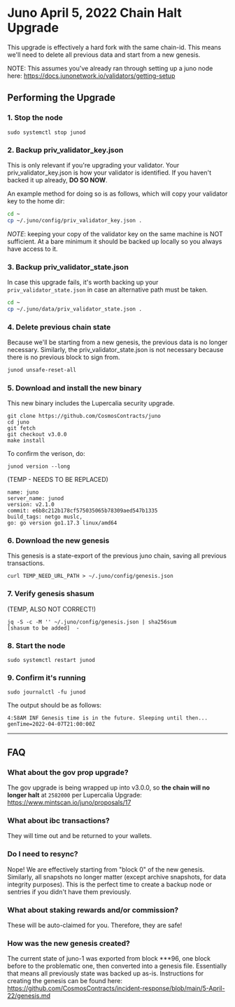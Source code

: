 # Juno April 5, 2022 Chain Halt Upgrade
This upgrade is effectively a hard fork with the same chain-id. This means we'll need to delete all previous data and start from a new genesis.

NOTE: This assumes you've already ran through setting up a juno node here: https://docs.junonetwork.io/validators/getting-setup

## Performing the  Upgrade

### 1. Stop the node
```
sudo systemctl stop junod
```

### 2. Backup priv_validator_key.json
This is only relevant if you're upgrading your validator. Your priv_validator_key.json is how your validator is identified. If you haven't backed it up already, **DO SO NOW**.

An example method for doing so is as follows, which will copy your validator key to the home dir:
```sh
cd ~
cp ~/.juno/config/priv_validator_key.json .
```

*NOTE*: keeping your copy of the validator key on the same machine is NOT sufficient. At a bare minimum it should be backed up locally so you always have access to it.

### 3. Backup priv_validator_state.json
In case this upgrade fails, it's worth backing up your `priv_validator_state.json` in case an alternative path must be taken. 
```sh
cd ~
cp ~/.juno/data/priv_validator_state.json .
```

### 4. Delete previous chain state
Because we'll be starting from a new genesis, the previous data is no longer necessary. Similarly, the priv_validator_state.json is not necessary because there is no previous block to sign from.

```sh
junod unsafe-reset-all
```

### 5. Download and install the new binary
This new binary includes the Lupercalia security upgrade.
```
git clone https://github.com/CosmosContracts/juno
cd juno
git fetch
git checkout v3.0.0
make install
```

To confirm the verison, do:
```
junod version --long
```

(TEMP - NEEDS TO BE REPLACED)

```
name: juno
server_name: junod
version: v2.1.0
commit: e6b8c212b178cf575035065b78309aed547b1335
build_tags: netgo muslc,
go: go version go1.17.3 linux/amd64
```

### 6. Download the new genesis
This genesis is a state-export of the previous juno chain, saving all previous transactions.
```sh:
curl TEMP_NEED_URL_PATH > ~/.juno/config/genesis.json
```

### 7. Verify genesis shasum
(TEMP, ALSO NOT CORRECT!)
```sh:
jq -S -c -M '' ~/.juno/config/genesis.json | sha256sum
[shasum to be added]  -
```

### 8. Start the node
```
sudo systemctl restart junod
```

### 9. Confirm it's running
```
sudo journalctl -fu junod
```

The output should be as follows:
```
4:58AM INF Genesis time is in the future. Sleeping until then... genTime=2022-04-07T21:00:00Z
```

---

## FAQ
### What about the gov prop upgrade?
The gov upgrade is being wrapped up into v3.0.0, so **the chain will no longer halt** at `2582000`  per Lupercalia Upgrade: https://www.mintscan.io/juno/proposals/17

### What about ibc transactions?
They will time out and be returned to your wallets. 

### Do I need to resync?
Nope! We are effectively starting from "block 0" of the new genesis. Similarly, all snapshots no longer matter (except archive snapshots, for data integrity purposes). This is the perfect time to create a backup node or sentries if you didn't have them previously.

### What about staking rewards and/or commission?
These will be auto-claimed for you. Therefore, they are safe!

### How was the new genesis created?
The current state of juno-1 was exported from block ***96, one block before to the problematic one, then converted into a genesis file. Essentially that means all previously state was backed up as-is. Instructions for creating the genesis can be found here: https://github.com/CosmosContracts/incident-response/blob/main/5-April-22/genesis.md